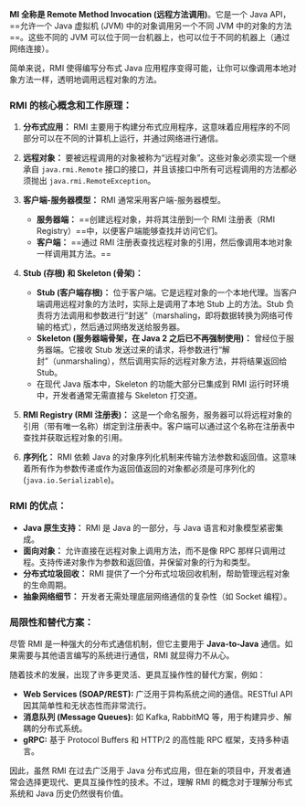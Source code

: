 **MI 全称是 Remote Method Invocation (远程方法调用)**。它是一个 Java API，==允许一个 Java 虚拟机 (JVM) 中的对象调用另一个不同 JVM 中的对象的方法==。这些不同的 JVM 可以位于同一台机器上，也可以位于不同的机器上（通过网络连接）。

简单来说，RMI 使得编写分布式 Java 应用程序变得可能，让你可以像调用本地对象方法一样，透明地调用远程对象的方法。

### RMI 的核心概念和工作原理：

1. **分布式应用：** RMI 主要用于构建分布式应用程序，这意味着应用程序的不同部分可以在不同的计算机上运行，并通过网络进行通信。
    
2. **远程对象：** 要被远程调用的对象被称为“远程对象”。这些对象必须实现一个继承自 `java.rmi.Remote` 接口的接口，并且该接口中所有可远程调用的方法都必须抛出 `java.rmi.RemoteException`。
    
3. **客户端-服务器模型：** RMI 通常采用客户端-服务器模型。
    
    - **服务器端：** ==创建远程对象，并将其注册到一个 RMI 注册表（RMI Registry）==中，以便客户端能够查找并访问它们。
    - **客户端：** ==通过 RMI 注册表查找远程对象的引用，然后像调用本地对象一样调用其方法。==
4. **Stub (存根) 和 Skeleton (骨架)：**
    
    - **Stub (客户端存根)：** 位于客户端。它是远程对象的一个本地代理。当客户端调用远程对象的方法时，实际上是调用了本地 Stub 上的方法。Stub 负责将方法调用和参数进行“封送”（marshaling，即将数据转换为网络可传输的格式），然后通过网络发送给服务器。
    - **Skeleton (服务器端骨架，在 Java 2 之后已不再强制使用)：** 曾经位于服务器端。它接收 Stub 发送过来的请求，将参数进行“解封”（unmarshaling），然后调用实际的远程对象方法，并将结果返回给 Stub。
    - 在现代 Java 版本中，Skeleton 的功能大部分已集成到 RMI 运行时环境中，开发者通常无需直接与 Skeleton 打交道。
5. **RMI Registry (RMI 注册表)：** 这是一个命名服务，服务器可以将远程对象的引用（带有唯一名称）绑定到注册表中。客户端可以通过这个名称在注册表中查找并获取远程对象的引用。
    
6. **序列化：** RMI 依赖 Java 的对象序列化机制来传输方法参数和返回值。这意味着所有作为参数传递或作为返回值返回的对象都必须是可序列化的 (`java.io.Serializable`)。
    

### RMI 的优点：

- **Java 原生支持：** RMI 是 Java 的一部分，与 Java 语言和对象模型紧密集成。
- **面向对象：** 允许直接在远程对象上调用方法，而不是像 RPC 那样只调用过程。支持传递对象作为参数和返回值，并保留对象的行为和类型。
- **分布式垃圾回收：** RMI 提供了一个分布式垃圾回收机制，帮助管理远程对象的生命周期。
- **抽象网络细节：** 开发者无需处理底层网络通信的复杂性（如 Socket 编程）。

### 局限性和替代方案：

尽管 RMI 是一种强大的分布式通信机制，但它主要用于 **Java-to-Java** 通信。如果需要与其他语言编写的系统进行通信，RMI 就显得力不从心。

随着技术的发展，出现了许多更灵活、更具互操作性的替代方案，例如：

- **Web Services (SOAP/REST):** 广泛用于异构系统之间的通信。RESTful API 因其简单性和无状态性而非常流行。
- **消息队列 (Message Queues):** 如 Kafka, RabbitMQ 等，用于构建异步、解耦的分布式系统。
- **gRPC:** 基于 Protocol Buffers 和 HTTP/2 的高性能 RPC 框架，支持多种语言。

因此，虽然 RMI 在过去广泛用于 Java 分布式应用，但在新的项目中，开发者通常会选择更现代、更具互操作性的技术。不过，理解 RMI 的概念对于理解分布式系统和 Java 历史仍然很有价值。